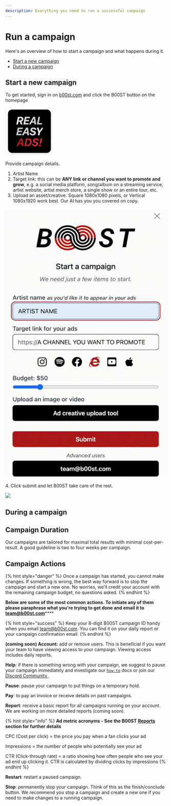 ```yaml
---
description: Everything you need to run a successful campaign
---
```


# Run a campaign

Here's an overview of how to start a campaign and what happens during it.&#x20;

* [Start a new campaign](./#start-a-new-campaign)
* [During a campaign](./#during-a-campaign)

## Start a new campaign

To get started, sign in on [b00st.com](https://b00st.com) and click the B00ST button on the homepage

![](../../.gitbook/assets/boost-button-export-150x150.gif)



Provide campaign details.&#x20;

1. Artist Name
2. Target link: this can be **ANY link or channel you want to promote and grow**, e.g. a social media platform, song/album on a streaming service, artist website, artist merch store, a single show or an entire tour, etc.&#x20;
3. Upload an asset/creative. Square 1080x1080 pixels, or Vertical 1080x1920 work best. Our AI has you you covered on copy.&#x20;

![](../../.gitbook/assets/b00st-easy-buttom-how-to-start-campaign.gif)

4\. Click submit and let B00ST take care of the rest. &#x20;

![](<../../.gitbook/assets/b00st-easy-buttom-how-to-start-campaign\_success-page (1).png>)

## During a campaign

## Campaign Duration

Our campaigns are tailored for maximal total results with minimal cost-per-result. A good guideline is two to four weeks per campaign.

## Campaign Actions

{% hint style="danger" %}
Once a campaign has started, you cannot make changes. If something is wrong, the best way forward is to stop the campaign and start a new one. No worries, we'll credit your account with the remaining campaign budget, no questions asked.&#x20;
{% endhint %}

**Below are some of the most common actions. To initiate any of them please paraphrase what you're trying to get done and email it to** [**team@b00st.com**](mailto:team@b00st.com)****

{% hint style="success" %}
Keep your 8-digit B00ST campaign ID handy when you email [team@b00st.com](mailto:team@b00st.com). You can find it on your daily report or your campaign confirmation email.&#x20;
{% endhint %}

**(coming soon) Account:** add or remove users. This is beneficial if you want your team to have viewing access to your campaign. Viewing access includes daily reports.&#x20;

**Help**: if there is something wrong with your campaign, we suggest to pause your campaign immediately and investigate our [`how-to`](https://www.b00st.com) docs or join our [Discord Community ](https://discord.com/invite/twpSQ9FtZ4).&#x20;

**Pause**: pause your campaign to put things on a temporary hold.&#x20;

**Pay**: to pay an invoice or receive details on past campaigns.

**Report**: receive a basic report for all campaigns running on your account. We are working on more detailed reports (coming soon).

{% hint style="info" %}
**Ad metric acronyms - See the B00ST** [**Reports**](../reports.md) **section for further details**

CPC (Cost per click) = the price you pay when a fan clicks your ad

Impressions = the number of people who potentially see your ad

CTR (Click-through rate) = a ratio showing how often people who see your ad end up clicking it. CTR is calculated by dividing clicks by impressions
{% endhint %}

**Restart**: restart a paused campaign.&#x20;

**Stop**: permanently stop your campaign. Think of this as the finish/conclude button. We recommend you stop a campaign and create a new one if you need to make changes to a running campaign.  &#x20;
